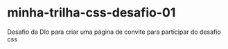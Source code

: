 # minha-trilha-css-desafio-01
Desafio da DIo para criar uma página de convite para participar do desafio css
